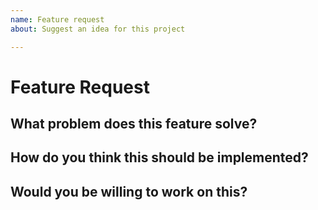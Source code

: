 ```yaml
---
name: Feature request
about: Suggest an idea for this project

---
```


<!--
1. Do not delete this template or the issue will be closed
2. Ensure you're using the latest version of Directus
3. Post to the correct repo:
    App:  https://github.com/directus/app/issues (YOU ARE HERE)
    API:  https://github.com/directus/api/issues
    Docs: https://github.com/directus/docs/issues
-->

# Feature Request

## What problem does this feature solve?

## How do you think this should be implemented?

## Would you be willing to work on this?

